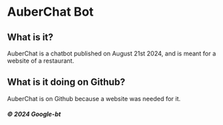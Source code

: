 # AuberChat Bot

## What is it?
AuberChat is a chatbot published on August 21st 2024, and is meant for a website of a restaurant.

## What is it doing on Github?
AuberChat is on Github because a website was needed for it.

##### © 2024 Google-bt
